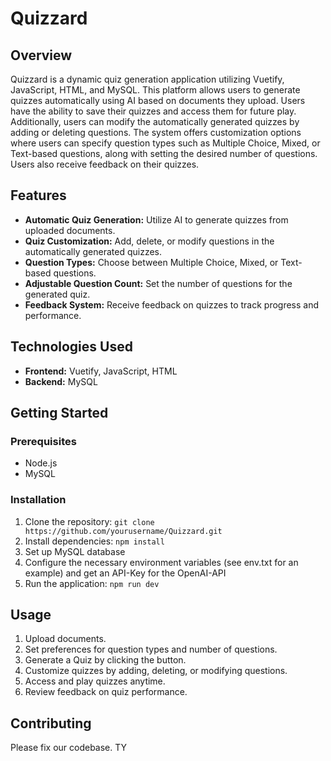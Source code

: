 # Quizzard
## Overview
Quizzard is a dynamic quiz generation application utilizing Vuetify, JavaScript, HTML, and MySQL. This platform allows users to generate quizzes automatically using AI based on documents they upload. Users have the ability to save their quizzes and access them for future play. Additionally, users can modify the automatically generated quizzes by adding or deleting questions. The system offers customization options where users can specify question types such as Multiple Choice, Mixed, or Text-based questions, along with setting the desired number of questions. Users also receive feedback on their quizzes.
## Features
- **Automatic Quiz Generation:** Utilize AI to generate quizzes from uploaded documents.
- **Quiz Customization:** Add, delete, or modify questions in the automatically generated quizzes.
- **Question Types:** Choose between Multiple Choice, Mixed, or Text-based questions.
- **Adjustable Question Count:** Set the number of questions for the generated quiz.
- **Feedback System:** Receive feedback on quizzes to track progress and performance.
## Technologies Used

- **Frontend:** Vuetify, JavaScript, HTML
- **Backend:** MySQL

## Getting Started

### Prerequisites

- Node.js
- MySQL

### Installation

1. Clone the repository: `git clone https://github.com/yourusername/Quizzard.git`
2. Install dependencies: `npm install`
3. Set up MySQL database
4. Configure the necessary environment variables (see env.txt for an example) and get an API-Key for the OpenAI-API
5. Run the application: `npm run dev`

## Usage

1. Upload documents.
2. Set preferences for question types and number of questions.
3. Generate a Quiz by clicking the button.
4. Customize quizzes by adding, deleting, or modifying questions.
5. Access and play quizzes anytime.
6. Review feedback on quiz performance.

## Contributing

Please fix our codebase. TY
